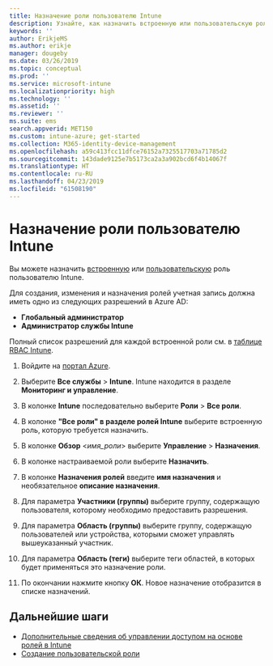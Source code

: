 ```yaml
---
title: Назначение роли пользователю Intune
description: Узнайте, как назначить встроенную или пользовательскую роль пользователю в Microsoft Intune.
keywords: ''
author: ErikjeMS
ms.author: erikje
manager: dougeby
ms.date: 03/26/2019
ms.topic: conceptual
ms.prod: ''
ms.service: microsoft-intune
ms.localizationpriority: high
ms.technology: ''
ms.assetid: ''
ms.reviewer: ''
ms.suite: ems
search.appverid: MET150
ms.custom: intune-azure; get-started
ms.collection: M365-identity-device-management
ms.openlocfilehash: a59c413fcc11dfce76152a7325517703a71785d2
ms.sourcegitcommit: 143dade9125e7b5173ca2a3a902bcd6f4b14067f
ms.translationtype: HT
ms.contentlocale: ru-RU
ms.lasthandoff: 04/23/2019
ms.locfileid: "61508190"
---
```

# <a name="assign-a-role-to-an-intune-user"></a>Назначение роли пользователю Intune

Вы можете назначить [встроенную](role-based-access-control.md#built-in-roles) или [пользовательскую](create-custom-role.md) роль пользователю Intune.

Для создания, изменения и назначения ролей учетная запись должна иметь одно из следующих разрешений в Azure AD:
- **Глобальный администратор**
- **Администратор службы Intune**

Полный список разрешений для каждой встроенной роли см. в [таблице RBAC Intune](https://gallery.technet.microsoft.com/Intune-RBAC-table-2e3c9a1a).

1. Войдите на [портал Azure](https://portal.azure.com).

2. Выберите **Все службы** > **Intune**. Intune находится в разделе **Мониторинг и управление**.

3. В колонке **Intune** последовательно выберите **Роли** > **Все роли**.

4. В колонке **"Все роли" в разделе ролей Intune** выберите встроенную роль, которую требуется назначить.

5. В колонке **Обзор** <*имя_роли*> выберите **Управление** > **Назначения**.

6. В колонке настраиваемой роли выберите **Назначить**.

7. В колонке **Назначения ролей** введите **имя назначения** и необязательное **описание назначения**.

8. Для параметра **Участники (группы)** выберите группу, содержащую пользователя, которому необходимо предоставить разрешения.

9. Для параметра **Область (группы)** выберите группу, содержащую пользователей или устройства, которыми сможет управлять вышеуказанный участник.

10. Для параметра **Область (теги)** выберите теги областей, в которых будет применяться это назначение роли.

11. По окончании нажмите кнопку **ОК**. Новое назначение отобразится в списке назначений.


## <a name="next-steps"></a>Дальнейшие шаги
- [Дополнительные сведения об управлении доступом на основе ролей в Intune](role-based-access-control.md)
- [Создание пользовательской роли](create-custom-role.md)
